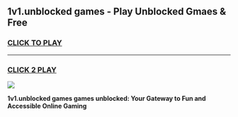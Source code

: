 
## 1v1.unblocked games - Play Unblocked Gmaes & Free
<h3>
<a href="https://news.freeplayer.one?title=1v1.unblocked_games&ref=16F">CLICK TO PLAY</a></h3>
<hr>

<h3>
<a href="https://news.freeplayer.one?title=1v1.unblocked_games&ref=16F">CLICK 2 PLAY</a>
  
</h3>

<a href="https://news.freeplayer.one?title=1v1.unblocked_games&ref=16F/"><img src="https://clearcache.store/games.png"></a>


**1v1.unblocked games games unblocked: Your Gateway to Fun and Accessible Online Gaming**
